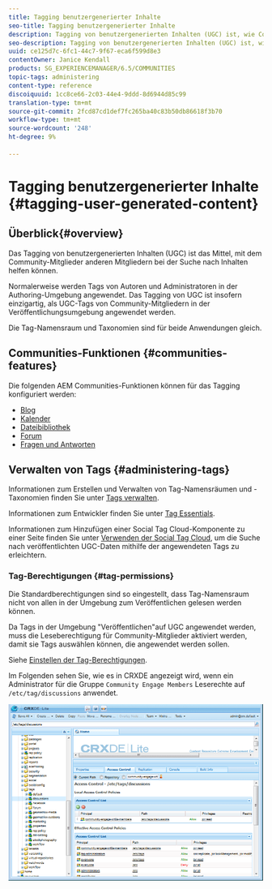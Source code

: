 ```yaml
---
title: Tagging benutzergenerierter Inhalte
seo-title: Tagging benutzergenerierter Inhalte
description: Tagging von benutzergenerierten Inhalten (UGC) ist, wie Community-Mitglieder anderen Mitgliedern bei der Suche nach Inhalten helfen können
seo-description: Tagging von benutzergenerierten Inhalten (UGC) ist, wie Community-Mitglieder anderen Mitgliedern bei der Suche nach Inhalten helfen können
uuid: ce125d7c-6fc1-44c7-9f67-eca6f599d8e3
contentOwner: Janice Kendall
products: SG_EXPERIENCEMANAGER/6.5/COMMUNITIES
topic-tags: administering
content-type: reference
discoiquuid: 1cc8ce66-2c03-44e4-9ddd-8d6944d85c99
translation-type: tm+mt
source-git-commit: 2fcd87cd1def7fc265ba40c83b50db86618f3b70
workflow-type: tm+mt
source-wordcount: '248'
ht-degree: 9%

---
```



# Tagging benutzergenerierter Inhalte {#tagging-user-generated-content}

## Überblick{#overview}

Das Tagging von benutzergenerierten Inhalten (UGC) ist das Mittel, mit dem Community-Mitglieder anderen Mitgliedern bei der Suche nach Inhalten helfen können.

Normalerweise werden Tags von Autoren und Administratoren in der Authoring-Umgebung angewendet. Das Tagging von UGC ist insofern einzigartig, als UGC-Tags von Community-Mitgliedern in der Veröffentlichungsumgebung angewendet werden.

Die Tag-Namensraum und Taxonomien sind für beide Anwendungen gleich.

## Communities-Funktionen {#communities-features}

Die folgenden AEM Communities-Funktionen können für das Tagging konfiguriert werden:

* [Blog](blog-feature.md)
* [Kalender](calendar.md)
* [Dateibibliothek](file-library.md)
* [Forum](forum.md#configuretheaddedforum)
* [Fragen und Antworten](working-with-qna.md)

## Verwalten von Tags {#administering-tags}

Informationen zum Erstellen und Verwalten von Tag-Namensräumen und -Taxonomien finden Sie unter [Tags verwalten](../../help/sites-administering/tags.md#tagging-console).

Informationen zum Entwickler finden Sie unter [Tag Essentials](tag.md).

Informationen zum Hinzufügen einer Social Tag Cloud-Komponente zu einer Seite finden Sie unter [Verwenden der Social Tag Cloud](tagcloud.md), um die Suche nach veröffentlichten UGC-Daten mithilfe der angewendeten Tags zu erleichtern.

### Tag-Berechtigungen {#tag-permissions}

Die Standardberechtigungen sind so eingestellt, dass Tag-Namensraum nicht von allen in der Umgebung zum Veröffentlichen gelesen werden können.

Da Tags in der Umgebung &quot;Veröffentlichen&quot;auf UGC angewendet werden, muss die Leseberechtigung für Community-Mitglieder aktiviert werden, damit sie Tags auswählen können, die angewendet werden sollen.

Siehe [Einstellen der Tag-Berechtigungen](../../help/sites-administering/tags.md#setting-tag-permissions).

Im Folgenden sehen Sie, wie es in CRXDE angezeigt wird, wenn ein Administrator für die Gruppe `Community Engage Members` Leserechte auf `/etc/tag/discussions` anwendet.

![tag-permissions](assets/tag-permissions.png)

